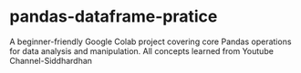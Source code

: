 # pandas-dataframe-pratice
A beginner-friendly Google Colab project covering core Pandas operations for data analysis and manipulation. All concepts learned from Youtube Channel-Siddhardhan
